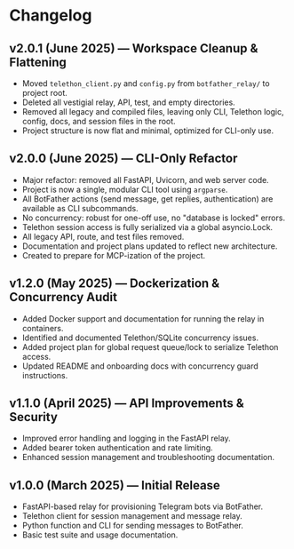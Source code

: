 # Changelog

## v2.0.1 (June 2025) — Workspace Cleanup & Flattening
- Moved `telethon_client.py` and `config.py` from `botfather_relay/` to project root.
- Deleted all vestigial relay, API, test, and empty directories.
- Removed all legacy and compiled files, leaving only CLI, Telethon logic, config, docs, and session files in the root.
- Project structure is now flat and minimal, optimized for CLI-only use.

## v2.0.0 (June 2025) — CLI-Only Refactor
- Major refactor: removed all FastAPI, Uvicorn, and web server code.
- Project is now a single, modular CLI tool using `argparse`.
- All BotFather actions (send message, get replies, authentication) are available as CLI subcommands.
- No concurrency: robust for one-off use, no "database is locked" errors.
- Telethon session access is fully serialized via a global asyncio.Lock.
- All legacy API, route, and test files removed.
- Documentation and project plans updated to reflect new architecture.
- Created to prepare for MCP-ization of the project.

## v1.2.0 (May 2025) — Dockerization & Concurrency Audit
- Added Docker support and documentation for running the relay in containers.
- Identified and documented Telethon/SQLite concurrency issues.
- Added project plan for global request queue/lock to serialize Telethon access.
- Updated README and onboarding docs with concurrency guard instructions.

## v1.1.0 (April 2025) — API Improvements & Security
- Improved error handling and logging in the FastAPI relay.
- Added bearer token authentication and rate limiting.
- Enhanced session management and troubleshooting documentation.

## v1.0.0 (March 2025) — Initial Release
- FastAPI-based relay for provisioning Telegram bots via BotFather.
- Telethon client for session management and message relay.
- Python function and CLI for sending messages to BotFather.
- Basic test suite and usage documentation. 